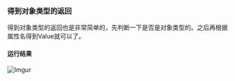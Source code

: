 ### 得到对象类型的返回
得到对象类型的返回也是非常简单的，先判断一下是否是对象类型的。之后再根据属性名得到Value就可以了。

#### 运行结果
![Imgur](https://i.imgur.com/O8vi9Et.png)
